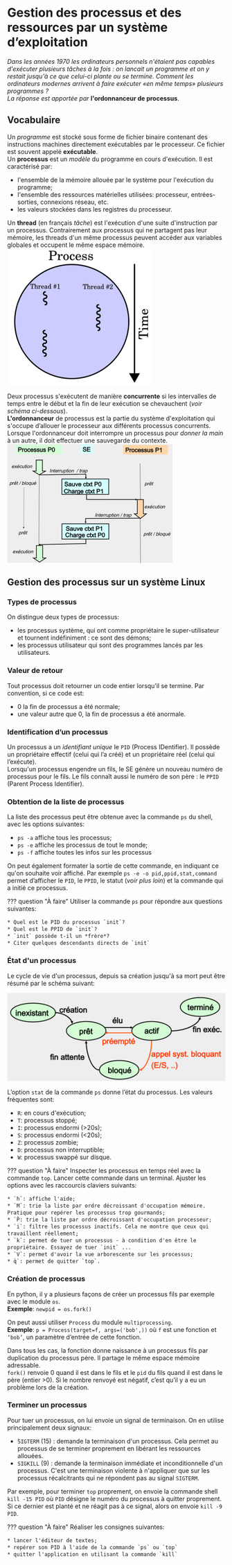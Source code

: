 Gestion des processus et des ressources par un système d’exploitation
=====================================================================

*Dans les années 1970 les ordinateurs personnels n'étaient pas capables d'exécuter plusieurs tâches à la fois : on lancait un programme et on y restait jusqu'à ce que celui-ci plante ou se termine. Comment les ordinateurs modernes arrivent à faire exécuter «en même temps» plusieurs programmes ?  
La réponse est apportée par* **l'ordonnanceur de processus**.

## Vocabulaire

Un *programme* est stocké sous forme de fichier binaire contenant des instructions machines directement exécutables par le processeur. Ce fichier est souvent appelé **exécutable**.  
Un **processus** est un *modèle* du programme en cours d'exécution. Il est caractérisé par:  

* l'ensemble de la mémoire allouée par le système pour l'exécution du programme;
* l'ensemble des ressources matérielles utilisées: processeur, entrées-sorties, connexions réseau, etc.
* les valeurs stockées dans les registres du processeur.

Un  **thread** (en français *tâche*) est l'exécution d'une suite d'instruction par un processus. Contrairement aux processus qui ne partagent pas leur mémoire, les threads d'un même processus peuvent accéder aux variables globales et occupent le même espace mémoire.  
![thread](img/thread.png)

Deux processus s'exécutent de manière **concurrente** si les intervalles de temps entre le début et la fin de leur exécution se chevauchent (*voir schéma ci-dessous*).  
**L'ordonnanceur** de processus est la partie du système d'exploitation qui s'occupe d’allouer le processeur aux différents processus concurrents. Lorsque l'ordonnanceur doit interrompre un processus pour *donner la main* à un autre, il doit effectuer une sauvegarde du contexte.  
![process](img/process_22.png)

## Gestion des processus sur un système Linux
### Types de processus
On distingue deux types de processus:  

* les processus système, qui ont comme propriétaire le super-utilisateur et tournent indéfiniment : ce sont des démons;
* les processus utilisateur qui sont des programmes lancés par les utilisateurs.

### Valeur de retour
Tout processus doit retourner un code entier lorsqu’il se termine. Par convention, si ce code est:

* 0 la fin de processus a été normale;
* une valeur autre que 0, la fin de processus a été anormale.

### Identification d’un processus
Un processus a un *identifiant unique* le `PID` (Process IDentifier). Il possède un propriétaire effectif (celui qui l’a créé) et un propriétaire réel (celui qui l’exécute).  
Lorsqu'un processus engendre un fils, le SE génère un nouveau numéro de processus pour le fils. Le fils connaît aussi le numéro de son père : le `PPID` (Parent Process Identifier).

### Obtention de la liste de processus
La liste des processus peut être obtenue avec la commande `ps` du shell, avec les options suivantes:

* `ps -a` affiche tous les processus;
* `ps -e` affiche les processus de tout le monde;
* `ps -f` affiche toutes les infos sur les processus

On peut également formater la sortie de cette commande, en indiquant ce qu'on souhaite voir affiché. Par exemple `ps -e -o pid,ppid,stat,command` permet d’afficher le `PID`, le `PPID`, le statut (*voir plus loin*) et la commande qui a initié ce processus.

??? question "À faire"
    Utiliser la commande `ps` pour répondre aux questions suivantes:
    
    * Quel est le PID du processus `init`?
    * Quel est le PPID de `init`?
    * `init` possède t-il un *frère*?
    * Citer quelques descendants directs de `init`

### État d'un processus
Le cycle de vie d'un processus, depuis sa création jusqu'à sa mort peut être résumé par le schéma suivant:  

![img](img/etat_processus.png)

L’option `stat` de la commande `ps` donne l’état du processus. Les valeurs fréquentes sont:  

* `R`: en cours d'exécution;
* `T`: processus stoppé;
* `I`: processus endormi (>20s);
* `S`: processus endormi (<20s);
* `Z`: processus zombie;
* `D`: processus non interruptible;
* `W`: processus swappé sur disque.

??? question "À faire"
    Inspecter les processus en temps réel avec la commande `top`.
    Lancer cette commande dans un terminal. Ajuster les options avec les raccourcis claviers suivants:  
    
    * `h`: affiche l'aide;
    * `M`: trie la liste par ordre décroissant d'occupation mémoire. Pratique pour repérer les processus trop gourmands;
    * `P̀: trie la liste par ordre décroissant d'occupation processeur;
    * `i`: filtre les processus inactifs. Cela ne montre que ceux qui travaillent réellement;
    * `k`: permet de tuer un processus - à condition d'en être le propriétaire. Essayez de tuer `init` ...
    * `V`: permet d'avoir la vue arborescente sur les processus;
    * ̀q`: permet de quitter `top`.


### Création de processus
En python, il y a plusieurs façons de créer un processus fils par exemple avec le module `os`.  
**Exemple**: `newpid = os.fork()`

On peut aussi utiliser `Process` du module `multiprocessing`.  
**Exemple**: `p = Process(target=f, args=('bob',))` où `f` est une fonction et `‘bob’`, un paramètre d’entrée de cette fonction.  

Dans tous les cas, la fonction donne naissance à un processus fils  par duplication du processus père. Il partage le même espace mémoire adressable.  
`fork()` renvoie 0 quand il est dans le fils et le `pid` du fils quand il est dans le père (entier >0). Si le nombre renvoyé est négatif, c’est qu’il y a eu un problème lors de la création.

### Terminer un processus
Pour tuer un processus, on lui envoie un signal de terminaison. On en utilise principalement deux signaux:

* ̀`SIGTERM` (15) : demande la terminaison d'un processus. Cela permet au processus de se terminer proprement en libérant les ressources allouées.
* `SIGKILL` (9) : demande la terminaison immédiate et inconditionnelle d'un processus. C'est une terminaison violente à n'appliquer que sur les processus récalcitrants qui ne répondent pas au signal `SIGTERM`.

Par exemple, pour terminer `top` proprement, on envoie la commande shell `kill -15 PID` où `PID` désigne le numéro du processus à quitter proprement. Si ce dernier est planté et ne réagit pas à ce signal, alors on envoie `kill -9 PID`.  

??? question "À faire"
    Réaliser les consignes suivantes:  
    
    * lancer l'éditeur de textes;
    * repérer son PID à l'aide de la commande `ps` ou `top`
    * quitter l'application en utilisant la commande `kill`

